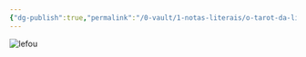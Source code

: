 ```yaml
---
{"dg-publish":true,"permalink":"/0-vault/1-notas-literais/o-tarot-da-libertacao-jodorowsky/","dgHomeLink":true,"dgShowLocalGraph":true,"dgShowFileTree":true,"noteIcon":""}
---
```


![lefou](https://i.postimg.cc/9F8Yxnqt/image.png)

